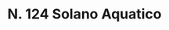 ---
title: "N. 124 Solano Aquatico"
permalink: "/edition/plant124/"
plant-name: "N. 124"
plant-number: "124"
plant-xml: "/assets/xml/plant124.xml"
plant-img1: "/assets/img/plant124_verso.jpg"
plant-img2: "/assets/img/plant124.jpg"
plant-title: "N. 124 Solano Aquatico"
plant-taxon-link: "http://www.worldfloraonline.org/taxon/wfo-0001027661"
plant-taxon-content: "[Solanum Dulcamara L.]"
layout: single-xml
---